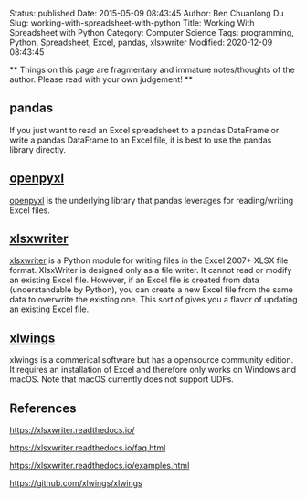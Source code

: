 Status: published
Date: 2015-05-09 08:43:45
Author: Ben Chuanlong Du
Slug: working-with-spreadsheet-with-python
Title: Working With Spreadsheet with Python
Category: Computer Science
Tags: programming, Python, Spreadsheet, Excel, pandas, xlsxwriter
Modified: 2020-12-09 08:43:45

**
Things on this page are
fragmentary and immature notes/thoughts of the author.
Please read with your own judgement!
**

## pandas

If you just want to read an Excel spreadsheet to a pandas DataFrame 
or write a pandas DataFrame to an Excel file, 
it is best to use the pandas library directly.

## [openpyxl](https://foss.heptapod.net/openpyxl/openpyxl)

[openpyxl](https://foss.heptapod.net/openpyxl/openpyxl)
is the underlying library that pandas leverages for reading/writing Excel files.

## [xlsxwriter](https://github.com/jmcnamara/XlsxWriter)
[xlsxwriter](https://github.com/jmcnamara/XlsxWriter)
is a Python module for writing files in the Excel 2007+ XLSX file format.
XlsxWriter is designed only as a file writer. 
It cannot read or modify an existing Excel file.
However,
if an Excel file is created from data (understandable by Python),
you can create a new Excel file from the same data to overwrite the existing one. 
This sort of gives you a flavor of updating an existing Excel file.

## [xlwings](https://www.xlwings.org/)
xlwings is a commerical software but has a opensource community edition. 
It requires an installation of Excel and therefore only works on Windows and macOS. 
Note that macOS currently does not support UDFs.

## References 

https://xlsxwriter.readthedocs.io/

https://xlsxwriter.readthedocs.io/faq.html

https://xlsxwriter.readthedocs.io/examples.html

https://github.com/xlwings/xlwings